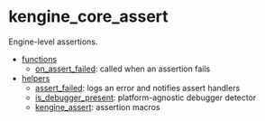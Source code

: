 # kengine_core_assert

Engine-level assertions.

* [functions](functions/)
	* [on_assert_failed](functions/on_assert_failed.md): called when an assertion fails
* [helpers](helpers/)
	* [assert_failed](helpers/assert_failed.md): logs an error and notifies assert handlers
	* [is_debugger_present](helpers/is_debugger_present.md): platform-agnostic debugger detector
	* [kengine_assert](helpers/kengine_assert.md): assertion macros